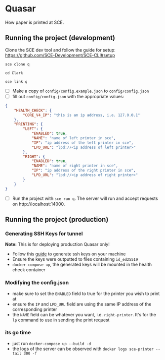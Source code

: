 # Quasar
How paper is printed at SCE.

## Running the project (development)
Clone the SCE dev tool and follow the guide for setup: https://github.com/SCE-Development/SCE-CLI#setup

```
sce clone q

cd Clark

sce link q
```
- [ ] Make a copy of `config/config.example.json` to `config/config.json`
- [ ] fill out `config/config.json` with the appropriate values:
```json
{
    "HEALTH_CHECK": {
        "CORE_V4_IP": "this is an ip address, i.e. 127.0.0.1"
    },
    "PRINTING": {
        "LEFT": {
            "ENABLED": true,
            "NAME": "name of left printer in sce",
            "IP": "ip address of the left printer in sce",
            "LPD_URL": "lpd://<ip address of left printer>"
        },
        "RIGHT": {
            "ENABLED": true,
            "NAME": "name of right printer in sce",
            "IP": "ip address of the right printer in sce",
            "LPD_URL": "lpd://<ip address of right printer>"
        }
    }
}
```
- [ ] Run the project with `sce run q`. The server will run and accept requests on http://localhost:14000.

## Running the project (production)
### Generating SSH Keys for tunnel
**Note:** This is for deploying production Quasar only!
- Follow this
 [guide](https://www.digitalocean.com/community/tutorials/how-to-set-up-ssh-keys-2)
 to generate ssh keys on your machine
- Ensure the keys were outputted to files containing `id_ed25519`
- `docker-compose up`, the generated keys will be mounted in the health check container
### Modifying the config.json
- make sure to set the `ENABLED` field to true for the printer you wish to print at
- ensure the `IP` and `LPD_URL` field are using the same IP address of the corresponding printer
- the `NAME` field can be whatever you want, i.e. `right-printer`. It's for the `lp` command to use in sending the print request

### its go time
- just run `docker-compose up --build -d`
- the logs of the server can be observed with `docker logs sce-printer --tail 300 -f`
